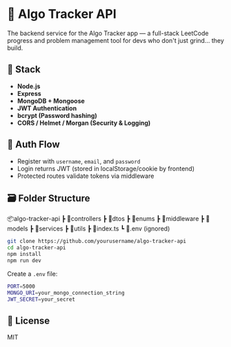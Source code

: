 # 🧠 Algo Tracker API

The backend service for the Algo Tracker app — a full-stack LeetCode progress and problem management tool for devs who don't just grind... they build.

## 🧱 Stack

- **Node.js**
- **Express**
- **MongoDB + Mongoose**
- **JWT Authentication**
- **bcrypt (Password hashing)**
- **CORS / Helmet / Morgan (Security & Logging)**

## 🔐 Auth Flow

- Register with `username`, `email`, and `password`
- Login returns JWT (stored in localStorage/cookie by frontend)
- Protected routes validate tokens via middleware

## 🗃️ Folder Structure

📦algo-tracker-api
┣ 📂controllers
┣ 📂dtos
┣ 📂enums
┣ 📂middleware
┣ 📂models
┣ 📂services
┣ 📂utils
┣ 📄index.ts
┗ 📄.env (ignored)

```bash
git clone https://github.com/yourusername/algo-tracker-api
cd algo-tracker-api
npm install
npm run dev
```

Create a `.env` file:
```bash
PORT=5000
MONGO_URI=your_mongo_connection_string
JWT_SECRET=your_secret
```

## 📜 License
MIT

